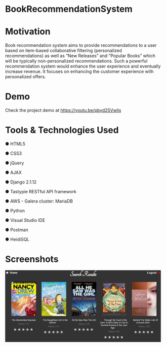 # BookRecommendationSystem

# Motivation
Book recommendation system aims to provide recommendations to a user based on
item-based collaborative filtering (personalized recommendations) as well as “New
Releases” and “Popular Books” which will be typically non-personalized
recommendations. Such a powerful recommendation system would enhance the user
experience and eventually increase revenue. It focuses on enhancing the customer
experience with personalized offers.

# Demo
Check the project demo at https://youtu.be/pbyd2SVwlis

# Tools & Technologies Used
● HTML5

● CSS3

● jQuery

● AJAX

● Django 2.1.12

● Tastypie RESTful API framework

● AWS - Galera cluster: MariaDB

● Python

● Visual Studio IDE

● Postman

● HeidiSQL


# Screenshots
![Repo List](screenshots/screen1.png)
